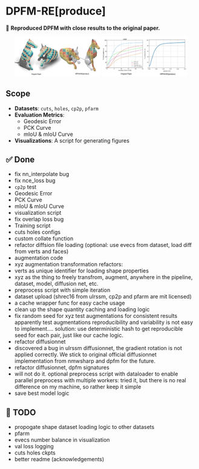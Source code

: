 # DPFM-RE[produce]  
📌 **Reproduced DPFM with close results to the original paper.**  

<p align="center">
  <img src="assets/teaser_texture.jpg" width="45%" style="display: inline-block;" />
  <img src="assets/teaser_pck.jpg" width="45%" style="display: inline-block;" />
</p>

## Scope  
- **Datasets**: `cuts`, `holes`, `cp2p`, `pfarm`  
- **Evaluation Metrics**:  
  - Geodesic Error  
  - PCK Curve  
  - mIoU & mIoU Curve  
- **Visualizations**: A script for generating figures  

## ✅ Done  
- fix nn_interpolate bug
- fix nce_loss bug
- `cp2p` test  
- Geodesic Error  
- PCK Curve  
- mIoU & mIoU Curve  
- visualization script  
- fix overlap loss bug
- Training script
- cuts holes configs
- custom collate function
- refactor diffsion file loading (optional: use evecs from dataset, load diff from verts and faces)
- augmentation code
- xyz augmentation transformation refactors:
- verts as unique identifier for loading shape properties
- xyz as the thing to freely transfrom, augment, anywhere in the pipeline, dataset, model, diffusion net, etc. 
- preprocess script with simple iteration
- dataset upload (shrec16 from ulrssm, cp2p and pfarm are mit licensed)
- a cache wrapper func for easy cache usage
- clean up the shape quantity caching and loading logic
- fix random seed for xyz test augmentations for consistent results
apparently test augmentations reproducibility and variability is not easy to implement....
solution: use deterministic hash to get reproducible seed for each pair, just like our cache logic.
- refactor diffusionnet
- discovered a bug in ulrssm diffusionnet, the gradient rotation is not applied correctly. We stick to original official diffusionnet implementation from nmwsharp and dpfm for the future. 
- refactor diffusionnet, dpfm signatures
- will not do it. optional preprocess script with dataloader to enable parallel preprocess with multiple workers: tried it, but there is no real difference on my machine, so rather keep it simple
- save best model logic

## 🔨 TODO  
- propogate shape dataset loading logic to other datasets
- pfarm
- evecs number balance in visualization
- val loss logging
- cuts holes ckpts
- better readme (acknowledgements)


